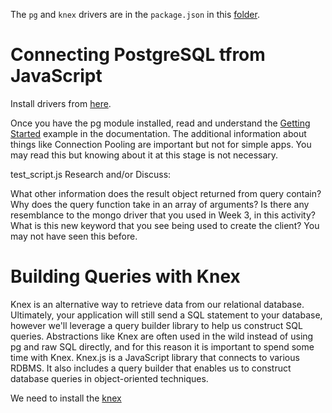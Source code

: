 The `pg` and `knex` drivers are in the `package.json` in this [folder](https://github.com/vshibukawa/bootcamp-activities).

# Connecting PostgreSQL tfrom JavaScript

Install drivers from [here](https://github.com/brianc/node-postgres).

Once you have the pg module installed, read and understand the [Getting Started](https://node-postgres.com/) example in the documentation. The additional information about things like Connection Pooling are important but not for simple apps. You may read this but knowing about it at this stage is not necessary.

test_script.js
Research and/or Discuss:

What other information does the result object returned from query contain?
Why does the query function take in an array of arguments?
Is there any resemblance to the mongo driver that you used in Week 3, in this activity?
What is this new keyword that you see being used to create the client? You may not have seen this before.

# Building Queries with Knex

Knex is an alternative way to retrieve data from our relational database. Ultimately, your application will still send a SQL statement to your database, however we'll leverage a query builder library to help us construct SQL queries. Abstractions like Knex are often used in the wild instead of using pg and raw SQL directly, and for this reason it is important to spend some time with Knex. 
Knex.js is a JavaScript library that connects to various RDBMS. It also includes a query builder that enables us to construct database queries in object-oriented techniques.

We need to install the [knex](https://knexjs.org/)
